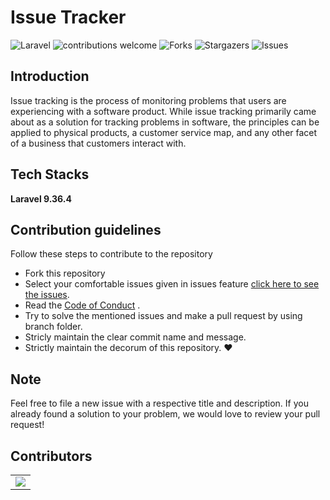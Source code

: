 # Issue Tracker
![Laravel](https://img.shields.io/badge/Laravel-v9.36.4-fb503b.svg)
![contributions welcome](https://img.shields.io/badge/contributions-welcome-brightgreen.svg?style=flat)
![Forks](https://img.shields.io/github/forks/Anurag-Shraddha-Nimish-Heramba/Final_year_project.svg?logo=github)
![Stargazers](https://img.shields.io/github/stars/Anurag-Shraddha-Nimish-Heramba/Final_year_project.svg?logo=github)
![Issues](https://img.shields.io/github/issues/Anurag-Shraddha-Nimish-Heramba/Final_year_project.svg?logo=github)

## Introduction
Issue tracking is the process of monitoring problems that users are experiencing with a software product. While issue tracking primarily came about as a solution for tracking problems in software, the principles can be applied to physical products, a customer service map, and any other facet of a business that customers interact with.

## Tech Stacks
**Laravel 9.36.4**

## Contribution guidelines 
Follow these steps to contribute to the repository 
- Fork this repository 
- Select your comfortable issues given in issues feature [click here to see the issues](https://github.com/Anurag-Shraddha-Nimish-Heramba/Final_year_project/issues).
- Read the [Code of Conduct](https://github.com/Anurag-Shraddha-Nimish-Heramba/Final_year_project/blob/master/Code_of_Conduct.md) .
- Try to solve the mentioned issues and make a pull request by using branch folder.
- Stricly maintain the clear commit name and message.
- Strictly maintain the decorum of this repository. ❤

## Note  
Feel free to file a new issue with a respective title and description.  If you already found a solution to your problem, we would love to review your pull request! 

## Contributors
<table>
	<tr>
            <td>
		<a href="https://github.com/Anurag-Shraddha-Nimish-Heramba/Final_year_project/graphs/contributors">
  			<img src="https://contrib.rocks/image?repo=Anurag-Shraddha-Nimish-Heramba/Final_year_project" />
		</a>
	    </td>
	</tr>
</table>
